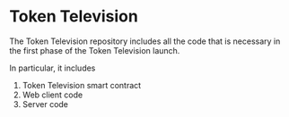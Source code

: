 # Token Television
The Token Television repository includes all the code that is necessary in the first phase of the Token Television launch. 

In particular, it includes
1. Token Television smart contract
2. Web client code
3. Server code

